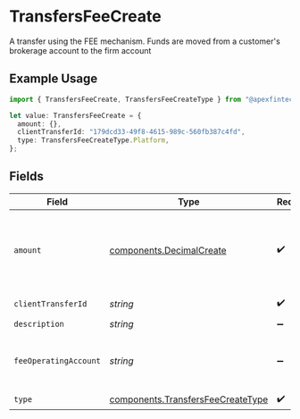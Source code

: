 # TransfersFeeCreate

A transfer using the FEE mechanism. Funds are moved from a customer's brokerage account to the firm account

## Example Usage

```typescript
import { TransfersFeeCreate, TransfersFeeCreateType } from "@apexfintechsolutions/ascend-sdk/models/components";

let value: TransfersFeeCreate = {
  amount: {},
  clientTransferId: "179dcd33-49f8-4615-989c-560fb387c4fd",
  type: TransfersFeeCreateType.Platform,
};
```

## Fields

| Field                                                                                                                                                                                                                                                                                                                                                        | Type                                                                                                                                                                                                                                                                                                                                                         | Required                                                                                                                                                                                                                                                                                                                                                     | Description                                                                                                                                                                                                                                                                                                                                                  | Example                                                                                                                                                                                                                                                                                                                                                      |
| ------------------------------------------------------------------------------------------------------------------------------------------------------------------------------------------------------------------------------------------------------------------------------------------------------------------------------------------------------------ | ------------------------------------------------------------------------------------------------------------------------------------------------------------------------------------------------------------------------------------------------------------------------------------------------------------------------------------------------------------ | ------------------------------------------------------------------------------------------------------------------------------------------------------------------------------------------------------------------------------------------------------------------------------------------------------------------------------------------------------------ | ------------------------------------------------------------------------------------------------------------------------------------------------------------------------------------------------------------------------------------------------------------------------------------------------------------------------------------------------------------ | ------------------------------------------------------------------------------------------------------------------------------------------------------------------------------------------------------------------------------------------------------------------------------------------------------------------------------------------------------------ |
| `amount`                                                                                                                                                                                                                                                                                                                                                     | [components.DecimalCreate](../../models/components/decimalcreate.md)                                                                                                                                                                                                                                                                                         | :heavy_check_mark:                                                                                                                                                                                                                                                                                                                                           | A representation of a decimal value, such as 2.5. Clients may convert values into language-native decimal formats, such as Java's [BigDecimal][] or Python's [decimal.Decimal][].<br/><br/> [BigDecimal]:<br/> https://docs.oracle.com/en/java/javase/11/docs/api/java.base/java/math/BigDecimal.html<br/> [decimal.Decimal]: https://docs.python.org/3/library/decimal.html |                                                                                                                                                                                                                                                                                                                                                              |
| `clientTransferId`                                                                                                                                                                                                                                                                                                                                           | *string*                                                                                                                                                                                                                                                                                                                                                     | :heavy_check_mark:                                                                                                                                                                                                                                                                                                                                           | External identifier supplied by the API caller. Each request must have a unique pairing of client_transfer_id and account                                                                                                                                                                                                                                    | 179dcd33-49f8-4615-989c-560fb387c4fd                                                                                                                                                                                                                                                                                                                         |
| `description`                                                                                                                                                                                                                                                                                                                                                | *string*                                                                                                                                                                                                                                                                                                                                                     | :heavy_minus_sign:                                                                                                                                                                                                                                                                                                                                           | Optional description information that will attach to this transaction                                                                                                                                                                                                                                                                                        | Fee charged for platform access                                                                                                                                                                                                                                                                                                                              |
| `feeOperatingAccount`                                                                                                                                                                                                                                                                                                                                        | *string*                                                                                                                                                                                                                                                                                                                                                     | :heavy_minus_sign:                                                                                                                                                                                                                                                                                                                                           | Optional account field to denote where the fee amount should be deposited into. If provided, the account must be a fee operating account. In the case of multiple fee operating accounts under the same correspondent, this field must be provided. If not provided, this will be looked up asynchronously (therefore will not be in the initial response)   | accounts/01H8FM6EXVH77SAW3TC8KAWMES                                                                                                                                                                                                                                                                                                                          |
| `type`                                                                                                                                                                                                                                                                                                                                                       | [components.TransfersFeeCreateType](../../models/components/transfersfeecreatetype.md)                                                                                                                                                                                                                                                                       | :heavy_check_mark:                                                                                                                                                                                                                                                                                                                                           | The type of the fee being charged                                                                                                                                                                                                                                                                                                                            | PLATFORM                                                                                                                                                                                                                                                                                                                                                     |